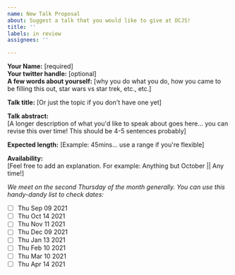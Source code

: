 ```yaml
---
name: New Talk Proposal
about: Suggest a talk that you would like to give at DCJS!
title: ''
labels: in review
assignees: ''

---
```


**Your Name:** [required]  
**Your twitter handle:** [optional]  
**A few words about yourself:** [why you do what you do, how you came to be filling this out, star wars vs star trek, etc., etc.]

**Talk title:** [Or just the topic if you don't have one yet]

**Talk abstract:**  
[A longer description of what you'd like to speak about goes here... you can revise this over time! This should be 4-5 sentences probably]

**Expected length:** [Example: 45mins... use a range if you're flexible]

**Availability:**  
[Feel free to add an explanation. For example: Anything but October || Any time!]

_We meet on the second Thursday of the month generally. You can use this handy-dandy list to check dates:_  
- [ ] Thu Sep 09 2021
- [ ] Thu Oct 14 2021
- [ ] Thu Nov 11 2021
- [ ] Thu Dec 09 2021
- [ ] Thu Jan 13 2021
- [ ] Thu Feb 10 2021
- [ ] Thu Mar 10 2021
- [ ] Thu Apr 14 2021
